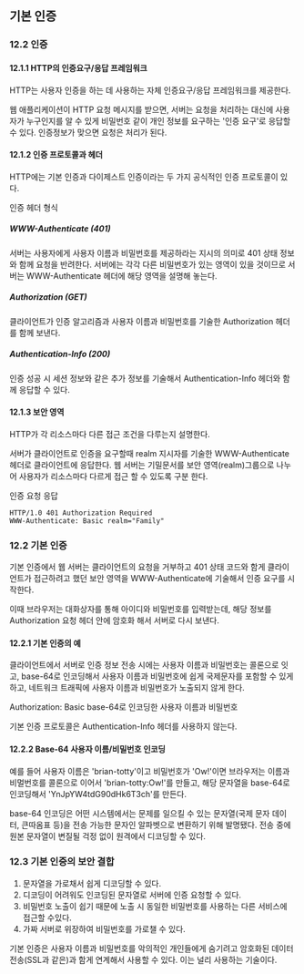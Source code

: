 ## 기본 인증

### 12.2 인증
#### 12.1.1 HTTP의 인증요구/응답 프레임워크 
HTTP는 사용자 인증을 하는 데 사용하는 자체 인증요구/응답 프레임워크를 제공한다. 

웹 애플리케이션이 HTTP 요청 메시지를 받으면, 서버는 요청을 처리하는 대신에 사용자가 누구인지를 알 수 있게 비밀번호 같이 개인 정보를 요구하는 '인증 요구'로 응답할 수 있다. 인증정보가 맞으면 요청은 처리가 된다. 

#### 12.1.2 인증 프로토콜과 헤더
HTTP에는 기본 인증과 다이제스트 인증이라는 두 가지 공식적인 인증 프로토콜이 있다. 

인증 헤더 형식
##### WWW-Authenticate (401)
서버는 사용자에게 사용자 이름과 비밀번호를 제공하라는 지시의 의미로 401 상태 정보와 함께 요청을 반려한다. 서버에는 각각 다른 비밀번호가 있는 영역이 있을 것이므로 서버는 WWW-Authenticate 헤더에 해당 영역을 설명해 놓는다.  

##### Authorization (GET)
클라이언트가 인증 알고리즘과 사용자 이름과 비밀번호를 기술한 Authorization 헤더를 함께 보낸다.

##### Authentication-Info (200)
인증 성공 시 세션 정보와 같은 추가 정보를 기술해서 Authentication-Info 헤더와 함께 응답할 수 있다. 

#### 12.1.3 보안 영역
HTTP가 각 리소스마다 다른 접근 조건을 다루는지 설명한다. 

서버가 클라이언트로 인증을 요구할때 realm 지시자를 기술한 WWW-Authenticate 헤더로 클라이언트에 응답한다. 웹 서버는 기밀문서를 보안 영역(realm)그룹으로 나누어 사용자가 리소스마다 다르게 접근 할 수 있도록 구분 한다.

인증 요청 응답
```
HTTP/1.0 401 Authorization Required
WWW-Authenticate: Basic realm="Family"
```

### 12.2 기본 인증
기본 인증에서 웹 서버는 클라이언트의 요청을 거부하고 401 상태 코드와 함게 클라이언트가 접근하려고 했던 보안 영역을 WWW-Authenticate에 기술해서 인증 요구를 시작한다.

이때 브라우저는 대화상자를 통해 아이디와 비밀번호를 입력받는데, 해당 정보를 Authorization 요청 헤더 안에 암호화 해서 서버로 다시 보낸다.

#### 12.2.1 기본 인증의 예
클라이언트에서 서버로 인증 정보 전송 시에는 사용자 이름과 비밀번호는 콜론으로 잇고, base-64로 인코딩해서 사용자 이름과 비밀번호에 쉽게 국제문자를 포함할 수 있게 하고, 네트워크 트래픽에 사용자 이름과 비밀번호가 노출되지 않게 한다.

Authorization: Basic base-64로 인코딩한 사용자 이름과 비밀번호

기본 인증 프로토콜은 Authentication-Info 헤더를 사용하지 않는다.

#### 12.2.2 Base-64 사용자 이름/비밀번호 인코딩
예를 들어 사용자 이름은 'brian-totty'이고 비밀번호가 'Ow!'이면 브라우저는 이름과 비멀번호를 콜론으로 이어서 'brian-totty:Ow!'를 만들고, 해당 문자열을 base-64로 인코딩해서 'YnJpYW4tdG90dHk6T3ch'를 만든다.

base-64 인코딩은 어떤 시스템에서는 문제를 일으킬 수 있는 문자열(국제 문자 데이터, 큰따옴표 등)을 전송 가능한 문자인 알파벳으로 변환하기 위해 발명됐다. 전송 중에 원본 문자열이 변질될 걱정 없이 원격에서 디코딩할 수 있다.

### 12.3 기본 인증의 보안 결합
1. 문자열을 가로채서 쉽게 디코딩할 수 있다.
2. 디코딩이 어려워도 인코딩된 문자열로 서버에 인증 요청할 수 있다.
3. 비밀번호 노출이 쉽기 때문에 노출 시 동일한 비밀번호를 사용하는 다른 서비스에 접근할 수있다.
4. 가짜 서버로 위장하여 비밀번호를 가로챌 수 있다.

기본 인증은 사용자 이름과 비밀번호를 악의적인 개인들에게 숨기려고 암호화된 데이터 전송(SSL과 같은)과 함게 연계해서 사용할 수 있다. 이는 널리 사용하는 기술이다. 

